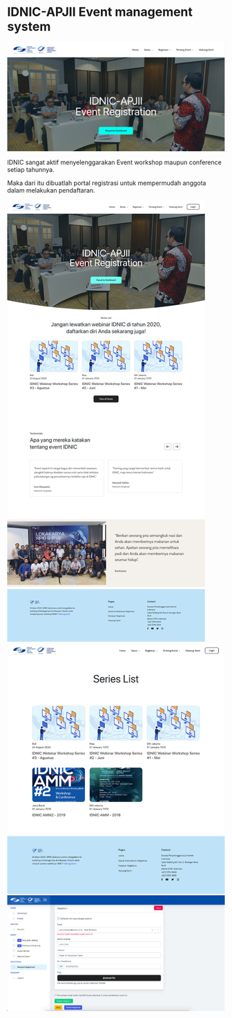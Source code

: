 # IDNIC-APJII Event management system

![img](/contents/assets/project-idnic-event-management-system/0.png)

IDNIC sangat aktif menyelenggarakan Event workshop maupun conference setiap tahunnya.

Maka dari itu dibuatlah portal registrasi untuk mempermudah anggota dalam melakukan pendaftaran.

![img](/contents/assets/project-idnic-event-management-system/1.png)
![img](/contents/assets/project-idnic-event-management-system/2.png)
![img](/contents/assets/project-idnic-event-management-system/3.png)

